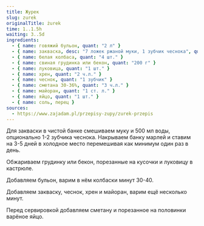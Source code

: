 ```yaml
---
title: Журек
slug: zurek
originalTitle: żurek
time: 1..1.5h
waiting: 3..5d
ingredients:
  - { name: говяжий бульон, quant: "2 л" }
  - { name: закваска, desc: "7 ложек ржаной муки, 1 зубчик чеснока", quant: "500 мл" }
  - { name: белая колбаса, quant: "4 шт." }
  - { name: свиная грудинка или бекон, quant: "200 г" }
  - { name: луковица, quant: "1 шт." }
  - { name: хрен, quant: "2 ч.л." }
  - { name: чеснок, quant: "1 зубчик" }
  - { name: сметана 30-36%, quant: "3 ч.л." }
  - { name: майоран, quant: "1 ст. л." }
  - { name: яйцо, quant: "1 шт." }
  - { name: соль, перец }
sources:
  - https://www.zajadam.pl/przepisy-zupy/zurek-przepis
---
```


Для закваски в чистой банке смешиваем муку и 500 мл воды, опционально 1-2 зубчика чеснока.
Накрываем банку марлей и ставим на 3-5 дней в холодное место перемешивая как минимум один раз в день.

Обжариваем грудинку или бекон, порезанные на кусочки и луковицу в кастрюле.

Добавляем бульон, варим в нём колбаски минут 30-40.

Добавляем закваску, чеснок, хрен и майоран, варим ещё несколько минут.

Перед сервировкой добавляем сметану и порезанное на половинки варёное яйцо.
